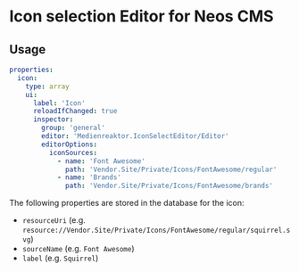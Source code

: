 # Icon selection Editor for Neos CMS

## Usage

```yaml
properties:
  icon:
    type: array
    ui:
      label: 'Icon'
      reloadIfChanged: true
      inspector:
        group: 'general'
        editor: 'Medienreaktor.IconSelectEditor/Editor'
        editorOptions:
          iconSources:
            - name: 'Font Awesome'
              path: 'Vendor.Site/Private/Icons/FontAwesome/regular'
            - name: 'Brands'
              path: 'Vendor.Site/Private/Icons/FontAwesome/brands'
```

The following properties are stored in the database for the icon:

- `resourceUri` (e.g.
  `resource://Vendor.Site/Private/Icons/FontAwesome/regular/squirrel.svg`)
- `sourceName` (e.g. `Font Awesome`)
- `label` (e.g. `Squirrel`)
